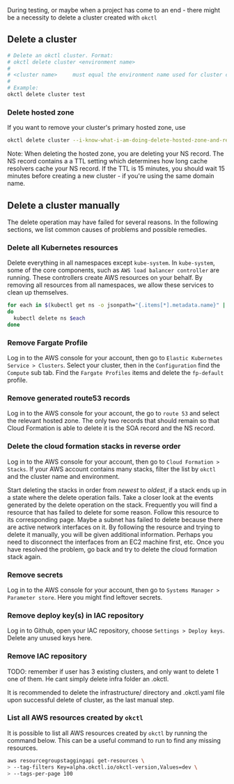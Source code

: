During testing, or maybe when a project has come to an end - there might be a necessity to delete a cluster created with
`okctl`

## Delete a cluster

```bash
# Delete an okctl cluster. Format:
# okctl delete cluster <environment name>
#
# <cluster name>     must equal the environment name used for cluster creation.
#
# Example:
okctl delete cluster test
```

### Delete hosted zone

If you want to remove your cluster's primary hosted zone, use

```bash
okctl delete cluster --i-know-what-i-am-doing-delete-hosted-zone-and-records <environment name>
```

Note: When deleting the hosted zone, you are deleting your NS record. The NS record contains a
a TTL setting which determines how long cache resolvers cache your NS record. If the TTL is 15
minutes, you should wait 15 minutes before creating a new cluster - if you're using the same
domain name.

## Delete a cluster manually

The delete operation may have failed for several reasons. In the following sections, we list common causes of problems
and possible remedies.

### Delete all Kubernetes resources

Delete everything in all namespaces except `kube-system`. In `kube-system`, some of the core components, such as 
`AWS load balancer controller` are running. These controllers create AWS resources on your behalf. By removing all 
resources from all namespaces, we allow these services to clean up themselves.

```bash
for each in $(kubectl get ns -o jsonpath="{.items[*].metadata.name}" | grep -v kube-system);
do
  kubectl delete ns $each
done
```

### Remove Fargate Profile

Log in to the AWS console for your account, then go to `Elastic Kubernetes Service > Clusters`. Select your cluster, 
then in the `Configuration` find the `Compute` sub tab. Find the `Fargate Profiles` items and delete the `fp-default` 
profile.

### Remove generated route53 records

Log in to the AWS console for your account, the go to `route 53` and select the relevant hosted zone. The only two
records that should remain so that Cloud Formation is able to delete it is the SOA record and the NS record.

### Delete the cloud formation stacks in reverse order

Log in to the AWS console for your account, then go to `Cloud Formation > Stacks`. If your AWS account contains many 
stacks, filter the list by `okctl` and the cluster name and environment.

Start deleting the stacks in order from _newest_ to _oldest_, if a stack ends up in a state where the delete operation
fails. Take a closer look at the events generated by the delete operation on the stack. Frequently you will find a 
resource that has failed to delete for some reason. Follow this resource to its corresponding page. Maybe a subnet has 
failed to delete because there are active network interfaces on it. By following the resource and trying to delete it 
manually, you will be given additional information. Perhaps you need to disconnect the interfaces from an EC2 machine
first, etc. Once you have resolved the problem, go back and try to delete the cloud formation stack again.

### Remove secrets

Log in to the AWS console for your account, then go to `Systems Manager > Parameter store`. Here you might find leftover
secrets. 

### Remove deploy key(s) in IAC repository

Log in to Github, open your IAC repository, choose `Settings > Deploy keys`. Delete any unused keys here.

### Remove IAC repository

TODO: remember if user has 3 existing clusters, and only want to delete 1 one of them.
He cant simply delete infra folder an .okctl.

It is recommended to delete the infrastructure/ directory and .okctl.yaml file upon successful delete of cluster, as the last manual step.

### List all AWS resources created by `okctl`

It is possible to list all AWS resources created by `okctl` by running the command below. This can be a useful command to run to find any missing resources.

```bash
aws resourcegroupstaggingapi get-resources \
> --tag-filters Key=alpha.okctl.io/okctl-version,Values=dev \
> --tags-per-page 100
```

